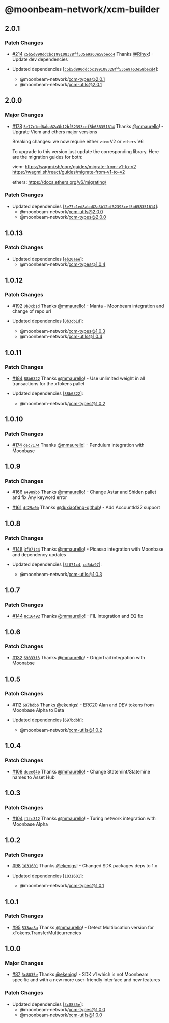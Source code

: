 # @moonbeam-network/xcm-builder

## 2.0.1

### Patch Changes

- [#214](https://github.com/moonbeam-foundation/xcm-sdk/pull/214) [`c5b5d890ddcbc199108328ff535e9a63e58becd4`](https://github.com/moonbeam-foundation/xcm-sdk/commit/c5b5d890ddcbc199108328ff535e9a63e58becd4) Thanks [@Rihyx](https://github.com/Rihyx)! - Update dev dependencies

- Updated dependencies [[`c5b5d890ddcbc199108328ff535e9a63e58becd4`](https://github.com/moonbeam-foundation/xcm-sdk/commit/c5b5d890ddcbc199108328ff535e9a63e58becd4)]:
  - @moonbeam-network/xcm-types@2.0.1
  - @moonbeam-network/xcm-utils@2.0.1

## 2.0.0

### Major Changes

- [#178](https://github.com/moonbeam-foundation/xcm-sdk/pull/178) [`5e77c1ed8aba82a3b12bf52393cef5b658351614`](https://github.com/moonbeam-foundation/xcm-sdk/commit/5e77c1ed8aba82a3b12bf52393cef5b658351614) Thanks [@mmaurello](https://github.com/mmaurello)! - Upgrate Viem and ethers major versions

  Breaking changes: we now require either `viem` V2 or `ethers` V6

  To upgrade to this version just update the corresponding library. Here are the migration guides for both:

  viem:
  https://wagmi.sh/core/guides/migrate-from-v1-to-v2
  https://wagmi.sh/react/guides/migrate-from-v1-to-v2

  ethers:
  https://docs.ethers.org/v6/migrating/

### Patch Changes

- Updated dependencies [[`5e77c1ed8aba82a3b12bf52393cef5b658351614`](https://github.com/moonbeam-foundation/xcm-sdk/commit/5e77c1ed8aba82a3b12bf52393cef5b658351614)]:
  - @moonbeam-network/xcm-utils@2.0.0
  - @moonbeam-network/xcm-types@2.0.0

## 1.0.13

### Patch Changes

- Updated dependencies [[`eb20aee`](https://github.com/moonbeam-foundation/xcm-sdk/commit/eb20aee9d9c9052074501421d0d442bd13022424)]:
  - @moonbeam-network/xcm-types@1.0.4

## 1.0.12

### Patch Changes

- [#192](https://github.com/moonbeam-foundation/xcm-sdk/pull/192) [`0b3cb1d`](https://github.com/moonbeam-foundation/xcm-sdk/commit/0b3cb1db7897bec9bfd743fe3f8104e480500496) Thanks [@mmaurello](https://github.com/mmaurello)! - Manta - Moonbeam integration and change of repo url

- Updated dependencies [[`0b3cb1d`](https://github.com/moonbeam-foundation/xcm-sdk/commit/0b3cb1db7897bec9bfd743fe3f8104e480500496)]:
  - @moonbeam-network/xcm-types@1.0.3
  - @moonbeam-network/xcm-utils@1.0.4

## 1.0.11

### Patch Changes

- [#184](https://github.com/moonbeam-foundation/xcm-sdk/pull/184) [`88b6322`](https://github.com/moonbeam-foundation/xcm-sdk/commit/88b6322327b30baa0fb2bf55f99497e2944c95ef) Thanks [@mmaurello](https://github.com/mmaurello)! - Use unlimited weight in all transactions for the xTokens pallet

- Updated dependencies [[`88b6322`](https://github.com/moonbeam-foundation/xcm-sdk/commit/88b6322327b30baa0fb2bf55f99497e2944c95ef)]:
  - @moonbeam-network/xcm-types@1.0.2

## 1.0.10

### Patch Changes

- [#174](https://github.com/moonbeam-foundation/xcm-sdk/pull/174) [`dec7174`](https://github.com/moonbeam-foundation/xcm-sdk/commit/dec71741caeb770e555a11daafcfba2144c74533) Thanks [@mmaurello](https://github.com/mmaurello)! - Pendulum integration with Moonbase

## 1.0.9

### Patch Changes

- [#166](https://github.com/moonbeam-foundation/xcm-sdk/pull/166) [`e4989bb`](https://github.com/moonbeam-foundation/xcm-sdk/commit/e4989bb4eb525dc5d9515e2b08cb0820956d7826) Thanks [@mmaurello](https://github.com/mmaurello)! - Change Astar and Shiden pallet and fix Any keyword error

- [#161](https://github.com/moonbeam-foundation/xcm-sdk/pull/161) [`df29a0b`](https://github.com/moonbeam-foundation/xcm-sdk/commit/df29a0b5b92fdbaa18e435b7aecef9e6d9c6087e) Thanks [@duxiaofeng-github](https://github.com/duxiaofeng-github)! - Add AccountId32 support

## 1.0.8

### Patch Changes

- [#148](https://github.com/moonbeam-foundation/xcm-sdk/pull/148) [`3f071c4`](https://github.com/moonbeam-foundation/xcm-sdk/commit/3f071c42555e9694b090b2281eb9d67b695aa750) Thanks [@mmaurello](https://github.com/mmaurello)! - Picasso integration with Moonbase and dependency updates

- Updated dependencies [[`3f071c4`](https://github.com/moonbeam-foundation/xcm-sdk/commit/3f071c42555e9694b090b2281eb9d67b695aa750), [`cd5da97`](https://github.com/moonbeam-foundation/xcm-sdk/commit/cd5da97e606e94f0ec0d2faa17ac44297c5ee98e)]:
  - @moonbeam-network/xcm-utils@1.0.3

## 1.0.7

### Patch Changes

- [#144](https://github.com/moonbeam-foundation/xcm-sdk/pull/144) [`8c16492`](https://github.com/moonbeam-foundation/xcm-sdk/commit/8c16492f2cceef0e1ebc8a9ba70452e644efd135) Thanks [@mmaurello](https://github.com/mmaurello)! - FIL integration and EQ fix

## 1.0.6

### Patch Changes

- [#132](https://github.com/moonbeam-foundation/xcm-sdk/pull/132) [`69833f3`](https://github.com/moonbeam-foundation/xcm-sdk/commit/69833f3ab36f6c58f16ec167b22fb6985fbe9582) Thanks [@mmaurello](https://github.com/mmaurello)! - OriginTrail integration with Moonabse

## 1.0.5

### Patch Changes

- [#112](https://github.com/moonbeam-foundation/xcm-sdk/pull/112) [`697bdbb`](https://github.com/moonbeam-foundation/xcm-sdk/commit/697bdbbf10e569499f9e10dff0bb3173de01d458) Thanks [@ekenigs](https://github.com/ekenigs)! - ERC20 Alan and DEV tokens from Moonbase Alpha to Beta

- Updated dependencies [[`697bdbb`](https://github.com/moonbeam-foundation/xcm-sdk/commit/697bdbbf10e569499f9e10dff0bb3173de01d458)]:
  - @moonbeam-network/xcm-utils@1.0.2

## 1.0.4

### Patch Changes

- [#108](https://github.com/moonbeam-foundation/xcm-sdk/pull/108) [`dcee04b`](https://github.com/moonbeam-foundation/xcm-sdk/commit/dcee04be5df5c90027534a37e40e459ae0a14fa2) Thanks [@mmaurello](https://github.com/mmaurello)! - Change Statemint/Statemine names to Asset Hub

## 1.0.3

### Patch Changes

- [#104](https://github.com/moonbeam-foundation/xcm-sdk/pull/104) [`f1fc312`](https://github.com/moonbeam-foundation/xcm-sdk/commit/f1fc312d77e8d579e40e48e24f3c139599bf74ca) Thanks [@mmaurello](https://github.com/mmaurello)! - Turing network integration with Moonbase Alpha

## 1.0.2

### Patch Changes

- [#98](https://github.com/moonbeam-foundation/xcm-sdk/pull/98) [`1031601`](https://github.com/moonbeam-foundation/xcm-sdk/commit/1031601e9706fefd8edf00d9b68d224fd55cf357) Thanks [@ekenigs](https://github.com/ekenigs)! - Changed SDK packages deps to 1.x

- Updated dependencies [[`1031601`](https://github.com/moonbeam-foundation/xcm-sdk/commit/1031601e9706fefd8edf00d9b68d224fd55cf357)]:
  - @moonbeam-network/xcm-types@1.0.1

## 1.0.1

### Patch Changes

- [#95](https://github.com/moonbeam-foundation/xcm-sdk/pull/95) [`533aa3a`](https://github.com/moonbeam-foundation/xcm-sdk/commit/533aa3a551ca70e06d811967450f09086b0375e6) Thanks [@mmaurello](https://github.com/mmaurello)! - Detect Multilocation version for xTokens.TransferMulticurrencies

## 1.0.0

### Major Changes

- [#87](https://github.com/moonbeam-foundation/xcm-sdk/pull/87) [`3c8835e`](https://github.com/moonbeam-foundation/xcm-sdk/commit/3c8835e4afbe6fe0fd33a035e9c82d58e1902a45) Thanks [@ekenigs](https://github.com/ekenigs)! - SDK v1 which is not Moonbeam specific and with a new more user-friendly interface and new features

### Patch Changes

- Updated dependencies [[`3c8835e`](https://github.com/moonbeam-foundation/xcm-sdk/commit/3c8835e4afbe6fe0fd33a035e9c82d58e1902a45)]:
  - @moonbeam-network/xcm-types@1.0.0
  - @moonbeam-network/xcm-utils@1.0.0
